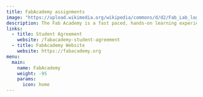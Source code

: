 ```yaml
---
title: FabAcademy assignments
image: "https://upload.wikimedia.org/wikipedia/commons/d/d2/Fab_Lab_logo.svg"
description: The Fab Academy is a fast paced, hands-on learning experience where students learn rapid-prototyping by planning and executing a new project each week, resulting in a personal portfolio of technical accomplishments.
links:
  - title: Student Agreement
    website: /fabacademy-student-agreement
  - title: FabAcademy Website
    website: https://fabacademy.org
menu:
  main:
    name: FabAcademy
    weight: -95
    params:
      icon: home
---
```

